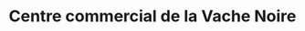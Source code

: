 ---
title: "Centre commercial de la Vache Noire"
url: /arcueil/centre-commercial-de-la-vache-noire/
shop: centre commercial
---